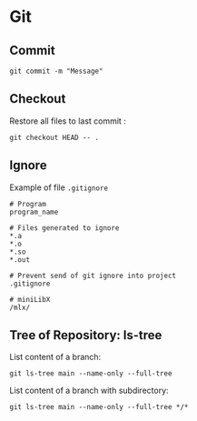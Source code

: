 # Git

## Commit

```shell
git commit -m "Message"
```

## Checkout

Restore all files to last commit :

```shell
git checkout HEAD -- .
```

## Ignore

Example of file `.gitignore`

```gitignore
# Program
program_name

# Files generated to ignore
*.a
*.o
*.so
*.out

# Prevent send of git ignore into project
.gitignore

# miniLibX
/mlx/
```

## Tree of Repository: ls-tree

List content of a branch:

```shell
git ls-tree main --name-only --full-tree
```

List content of a branch with subdirectory:

```shell
git ls-tree main --name-only --full-tree */*
```
